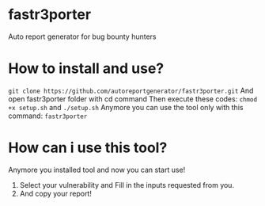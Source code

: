 # fastr3porter
Auto report generator for bug bounty hunters
# How to install and use?
`git clone https://github.com/autoreportgenerator/fastr3porter.git`
And open fastr3porter folder with cd command 
Then execute these codes: `chmod +x setup.sh` and `./setup.sh`
Anymore you can use the tool only with this command:
`fastr3porter`

# How can i use this tool?
Anymore you installed tool and now you can start use!

1) Select your vulnerability and Fill in the inputs requested from you.
2) And copy your report!
